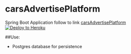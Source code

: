 # carsAdvertisePlatform
Spring Boot Application follow to link [carsAdvertisePlatform](https://yourcaradvertise.herokuapp.com/)
[![Deploy to Heroku](https://www.herokucdn.com/deploy/button.png)](https://heroku.com/deploy)

##Use:
* Postgres database for persistence

